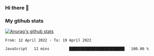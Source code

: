 ### Hi there 👋

### My gtihub stats

[![Anurag's github stats](https://github-readme-stats.vercel.app/api?username=gaozhidong)](https://github.com/gaozhidong/github-readme-stats)

<!--START_SECTION:waka-->

```text
From: 12 April 2022 - To: 19 April 2022

JavaScript   12 mins         █████████████████████████   100.00 %
```

<!--END_SECTION:waka-->